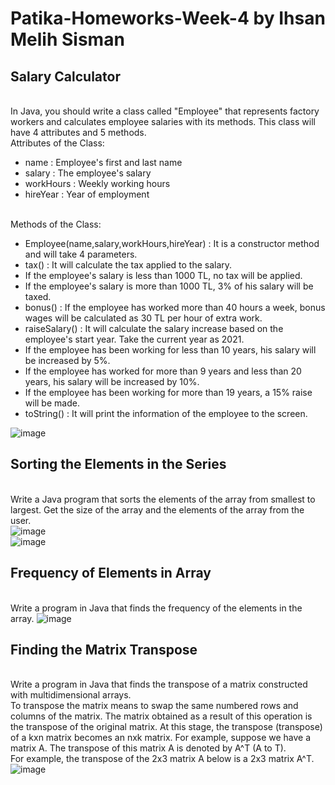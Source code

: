 # Patika-Homeworks-Week-4 by Ihsan Melih Sisman

## Salary Calculator
<br> In Java, you should write a class called "Employee" that represents factory workers and calculates employee salaries with its methods. This class will have 4 attributes and 5 methods.
<br> Attributes of the Class:
+ name : Employee's first and last name
+ salary : The employee's salary
+ workHours : Weekly working hours
+ hireYear : Year of employment

<br> Methods of the Class:

+ Employee(name,salary,workHours,hireYear) : It is a constructor method and will take 4 parameters.
+ tax() : It will calculate the tax applied to the salary.
+ If the employee's salary is less than 1000 TL, no tax will be applied.
+ If the employee's salary is more than 1000 TL, 3% of his salary will be taxed.
+ bonus() : If the employee has worked more than 40 hours a week, bonus wages will be calculated as 30 TL per hour of extra work.
+ raiseSalary() : It will calculate the salary increase based on the employee's start year. Take the current year as 2021.
+ If the employee has been working for less than 10 years, his salary will be increased by 5%.
+ If the employee has worked for more than 9 years and less than 20 years, his salary will be increased by 10%.
+ If the employee has been working for more than 19 years, a 15% raise will be made.
+ toString() : It will print the information of the employee to the screen.

![image](https://user-images.githubusercontent.com/116385274/202919899-b203b75f-ef3c-4e21-bb0b-b9bf277942fe.png)




## Sorting the Elements in the Series
<br> Write a Java program that sorts the elements of the array from smallest to largest. Get the size of the array and the elements of the array from the user.
<br>
![image](https://user-images.githubusercontent.com/116385274/202919678-f50263f0-1f17-4185-b9a3-0f6520b158f9.png)
<br>
![image](https://user-images.githubusercontent.com/116385274/202919913-4b8ae42d-1553-495e-9f39-ec99152346b0.png)



## Frequency of Elements in Array
<br> Write a program in Java that finds the frequency of the elements in the array.
![image](https://user-images.githubusercontent.com/116385274/202919671-30a9c9cf-0373-42a5-990b-7aed02dab118.png)


## Finding the Matrix Transpose
<br> Write a program in Java that finds the transpose of a matrix constructed with multidimensional arrays.
<br> To transpose the matrix means to swap the same numbered rows and columns of the matrix. The matrix obtained as a result of this operation is the transpose of the original matrix. At this stage, the transpose (transpose) of a kxn matrix becomes an nxk matrix. For example, suppose we have a matrix A. The transpose of this matrix A is denoted by A^T (A to T).
<br>For example, the transpose of the 2x3 matrix A below is a 2x3 matrix A^T.
![image](https://user-images.githubusercontent.com/116385274/202919632-5af7ffe2-9594-4ca5-8b56-143c7bdd096c.png)
